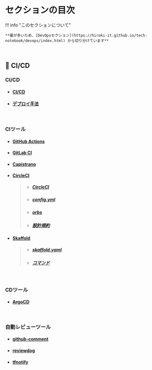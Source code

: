 # セクションの目次

!!! info "このセクションについて"

    **量が多いため、[DevOpsセクション](https://hiroki-it.github.io/tech-notebook/devops/index.html) から切り分けています**

<br>

## 🔄 CI/CD

### CI/CD

* #### [CI/CD](https://hiroki-it.github.io/tech-notebook/devops/devops_cicd.html)
* #### [デプロイ手法](https://hiroki-it.github.io/tech-notebook/devops/devops_cicd_deploy.html)

<br>

### CIツール

* #### [︎GitHub Actions](https://hiroki-it.github.io/tech-notebook/devops/devops_cicd_ci_github_actions.html)
* #### [︎GitLab CI](https://hiroki-it.github.io/tech-notebook/devops/devops_cicd_ci_gitlab_ci.html)
* #### [︎Capistrano](https://hiroki-it.github.io/tech-notebook/devops/devops_cicd_ci_capistrano.html)
* #### <u>CircleCI</u>
  > * ##### [︎CircleCI](https://hiroki-it.github.io/tech-notebook/devops/devops_cicd_ci_circleci.html)
  > * ##### [︎config.yml](https://hiroki-it.github.io/tech-notebook/devops/devops_cicd_ci_circleci_config_yml.html)
  > * ##### [︎orbs](https://hiroki-it.github.io/tech-notebook/devops/devops_cicd_ci_circleci_orbs.html)
  > * ##### [︎設計規約](https://hiroki-it.github.io/tech-notebook/devops/devops_cicd_ci_circleci_policy.html)

* #### <u>Skaffold</u>
  > * ##### [︎skaffold.yaml](https://hiroki-it.github.io/tech-notebook/devops/devops_cicd_ci_skaffold_yaml.html)
  > * ##### [︎コマンド](https://hiroki-it.github.io/tech-notebook/devops/devops_cicd_ci_skaffold_command.html)

<br>

### CDツール

* #### [︎ArgoCD](https://hiroki-it.github.io/tech-notebook/devops/devops_cicd_cd_argocd.html)

<br>

### 自動レビューツール

* #### [github-comment](https://hiroki-it.github.io/tech-notebook/devops/devops_cicd_auto_review_github_comment.html)
* #### [reviewdog](https://hiroki-it.github.io/tech-notebook/devops/devops_cicd_auto_review_reviewdog.html)
* #### [︎tfnotify](https://hiroki-it.github.io/tech-notebook/devops/devops_cicd_auto_review_tfnotify.html)

<br>

